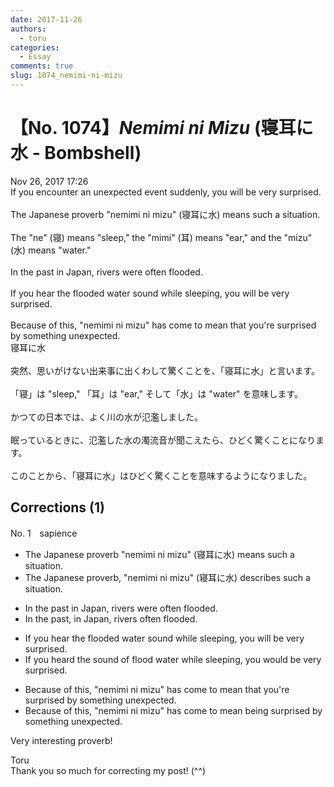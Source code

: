 ```yaml
---
date: 2017-11-26
authors:
  - toru
categories:
  - Essay
comments: true
slug: 1074_nemimi-ni-mizu
---
```


# 【No. 1074】<strong><em>Nemimi ni Mizu</strong></em> (寝耳に水 - Bombshell)
<div class="date">Nov 26, 2017 17:26</div>
<div id="post"><div id="body_show_ori">
If you encounter an unexpected event suddenly, you will be very surprised.<br/><br/>The Japanese proverb "nemimi ni mizu" (寝耳に水) means such a situation.<br/><br/>The "ne" (寝) means "sleep," the "mimi" (耳) means "ear," and the "mizu" (水) means "water."<br/><br/>In the past in Japan, rivers were often flooded.<br/><br/>If you hear the flooded water sound while sleeping, you will be very surprised.<br/><br/>Because of this, "nemimi ni mizu" has come to mean that you're surprised by something unexpected.<br/>
</div></div>

<!-- more -->

<div id="post_ja"><div id="body_show_mo">
寝耳に水<br/><br/>突然、思いがけない出来事に出くわして驚くことを、「寝耳に水」と言います。<br/><br/>「寝」は "sleep," 「耳」は "ear," そして「水」は "water" を意味します。<br/><br/>かつての日本では、よく川の水が氾濫しました。<br/><br/>眠っているときに、氾濫した水の濁流音が聞こえたら、ひどく驚くことになります。<br/><br/>このことから、「寝耳に水」はひどく驚くことを意味するようになりました。
</div></div>

## Corrections (1)
<div id="block"><div class="first_name"> No. 1　<span class="just_name">sapience</span></div><div id="block2">
<ul class="correction_field">
<li class="incorrect">The Japanese proverb "nemimi ni mizu" (寝耳に水) means such a situation.</li>
<li class="corrected correct">
The Japanese proverb, "nemimi ni mizu" (寝耳に水) describes such a situation.
</li>
</ul>
<ul class="correction_field">
<li class="incorrect">In the past in Japan, rivers were often flooded.</li>
<li class="corrected correct">
In the past, in Japan, rivers often flooded.
</li>
</ul>
<ul class="correction_field">
<li class="incorrect">If you hear the flooded water sound while sleeping, you will be very surprised.</li>
<li class="corrected correct">
If you heard the sound of flood water while sleeping, you would be very surprised.
</li>
</ul>
<ul class="correction_field">
<li class="incorrect">Because of this, "nemimi ni mizu" has come to mean that you're surprised by something unexpected.</li>
<li class="corrected correct">
Because of this, "nemimi ni mizu" has come to mean being surprised by something unexpected.
</li>
</ul>
<p class="comment_small">
 Very interesting proverb!
</p>

</div><div class="name"><span class="just_name">Toru</span><br>
Thank you so much for correcting my post! (^^)
</div>
</div>
